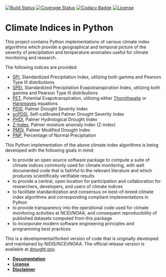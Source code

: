 [![Build Status](https://travis-ci.com/monocongo/climate_indices.svg?master)](https://travis-ci.com/monocongo)
[![Coverage Status](https://coveralls.io/repos/github/monocongo/climate_indices/badge.svg?branch=master)](https://coveralls.io/github/monocongo/climate_indices?branch=master)
[![Codacy Badge](https://api.codacy.com/project/badge/Grade/48563cbc37504fc6aa72100370e71f58)](https://www.codacy.com/app/monocongo/climate_indices?utm_source=github.com&amp;utm_medium=referral&amp;utm_content=monocongo/climate_indices&amp;utm_campaign=Badge_Grade)
[![License](https://img.shields.io/badge/License-BSD%203--Clause-green.svg)](https://opensource.org/licenses/BSD-3-Clause)

# Climate Indices in Python

This project contains Python implementations of various climate index algorithms which provide
a geographical and temporal picture of the severity of precipitation and temperature anomalies
useful for climate monitoring and research.

The following indices are provided:

- [SPI](https://climatedataguide.ucar.edu/climate-data/standardized-precipitation-index-spi),
  Standardized Precipitation Index, utilizing both gamma and Pearson Type III distributions
- [SPEI](https://www.researchgate.net/publication/252361460_The_Standardized_Precipitation-Evapotranspiration_Index_SPEI_a_multiscalar_drought_index),
  Standardized Precipitation Evapotranspiration Index, utilizing both gamma and Pearson Type III distributions
- [PET](https://www.ncdc.noaa.gov/monitoring-references/dyk/potential-evapotranspiration), Potential Evapotranspiration, utilizing either [Thornthwaite](http://dx.doi.org/10.2307/21073)
  or [Hargreaves](http://dx.doi.org/10.13031/2013.26773) equations
- [PDSI](http://www.droughtmanagement.info/palmer-drought-severity-index-pdsi/),
  Palmer Drought Severity Index
- [scPDSI](http://www.droughtmanagement.info/self-calibrated-palmer-drought-severity-index-sc-pdsi/),
  Self-calibrated Palmer Drought Severity Index
- [PHDI](http://www.droughtmanagement.info/palmer-hydrological-drought-index-phdi/),
  Palmer Hydrological Drought Index
- [Z-Index](http://www.droughtmanagement.info/palmer-z-index/),
  Palmer moisture anomaly index (Z-index)
- [PMDI](https://climate.ncsu.edu/climate/climdiv), Palmer Modified
  Drought Index
- [PNP](http://www.droughtmanagement.info/percent-of-normal-precipitation/),
  Percentage of Normal Precipitation

This Python implementation of the above climate index algorithms is being developed
with the following goals in mind:

- to provide an open source software package to compute a suite of
  climate indices commonly used for climate monitoring, with well
  documented code that is faithful to the relevant literature and
  which produces scientifically verifiable results
- to provide a central, open location for participation and collaboration
  for researchers, developers, and users of climate indices
- to facilitate standardization and consensus on best-of-breed
  climate index algorithms and corresponding compliant implementations in Python
- to provide transparency into the operational code used for climate
  monitoring activities at NCEI/NOAA, and consequent reproducibility
  of published datasets computed from this package
- to incorporate modern software engineering principles and programming
  best practices


This is a developmental/forked version of code that is originally developed and
maintained by NIDIS/NCEI/NOAA. The official release version is available at
[drought.gov](https://www.drought.gov/drought/python-climate-indices).

- [__Documentation__](https://climate-indices.readthedocs.io/en/latest/)
- [__License__](LICENSE)
- [__Disclaimer__](DISCLAIMER)
